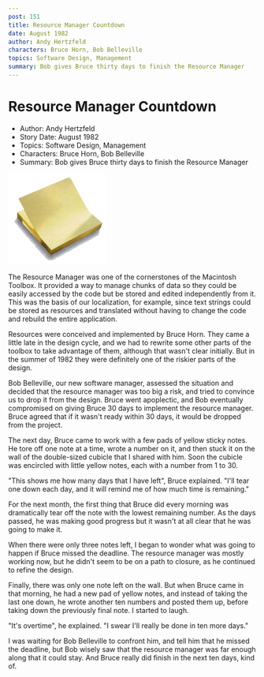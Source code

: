 ```yaml
---
post: 151
title: Resource Manager Countdown
date: August 1982
author: Andy Hertzfeld
characters: Bruce Horn, Bob Belleville
topics: Software Design, Management
summary: Bob gives Bruce thirty days to finish the Resource Manager
---
```


# Resource Manager Countdown
* Author: Andy Hertzfeld
* Story Date: August 1982
* Topics: Software Design, Management
* Characters: Bruce Horn, Bob Belleville
* Summary: Bob gives Bruce thirty days to finish the Resource Manager

![Bruce used one note for each remaining day](images/Macintosh/postit.jpg) 

The Resource Manager was one of the cornerstones of the Macintosh Toolbox.  It provided a way to manage chunks of data so they could be easily accessed by the code but be stored and edited independently from it.  This was the basis of our localization, for example, since text strings could be stored as resources and translated without having to change the code and rebuild the entire application.

Resources were conceived and implemented by Bruce Horn.  They came a little late in the design cycle, and we had to rewrite some other parts of the toolbox to take advantage of them, although that wasn't clear initially.  But in the summer of 1982 they were definitely one of the riskier parts of the design.

Bob Belleville, our new software manager, assessed the situation and decided that the resource manager was too big a risk, and tried to convince us to drop it from the design.  Bruce went apoplectic, and Bob eventually compromised on giving Bruce 30 days to implement the resource manager.  Bruce agreed that if it wasn't ready within 30 days, it would be dropped from the project.

The next day, Bruce came to work with a few pads of yellow sticky notes.  He tore off one note at a time, wrote a number on it, and then stuck it on the wall of the double-sized cubicle that I shared with him.  Soon the cubicle was encircled with little yellow notes, each with a number from 1 to 30.

"This shows me how many days that I have left", Bruce explained.  "I'll tear one down each day, and it will remind me of how much time is remaining."

For the next month, the first thing that Bruce did every morning was dramatically tear off the note with the lowest remaining number.  As the days passed, he was making good progress but it wasn't at all clear that he was going to make it.

When there were only three notes left, I began to wonder what was going to happen if Bruce missed the deadline.  The resource manager was mostly working now, but he didn't seem to be on a path to closure, as he continued to refine the design.

Finally, there was only one note left on the wall.  But when Bruce came in that morning, he had a new pad of yellow notes, and instead of taking the last one down, he wrote another ten numbers and posted them up, before taking down the previously final note.  I started to laugh.

"It's overtime", he explained.  "I swear I'll really be done in ten more days."

I was waiting for Bob Belleville to confront him, and tell him that he missed the deadline, but Bob wisely saw that the resource manager was far enough along that it could stay.  And Bruce really did finish in the next ten days, kind of.